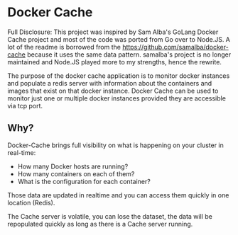# Docker Cache

Full Disclosure: This project was inspired by Sam Alba's GoLang Docker Cache project and most of the code was ported from Go over to Node.JS.  A lot of the readme is borrowed from the https://github.com/samalba/docker-cache because it uses the same data pattern. samalba's project is no longer maintained and Node.JS played more to my strengths, hence the rewrite.

The purpose of the docker cache application is to monitor docker instances and populate a redis server with information about the containers and images that exist on that docker instance. Docker Cache can be used to monitor just one or multiple docker instances provided they are accessible via tcp port. 

## Why?

Docker-Cache brings full visibility on what is happening on your cluster in real-time:

 * How many Docker hosts are running?
 * How many containers on each of them?
 * What is the configuration for each container?

Those data are updated in realtime and you can access them quickly in one location (Redis).

The Cache server is volatile, you can lose the dataset, the data will be repopulated quickly as long as there is a Cache server running.

